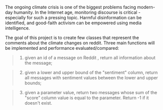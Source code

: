 The ongoing climate crisis is one of the biggest problems facing modern-day humanity. In the Internet age, monitoring discourse is critical - especially for such a pressing topic. Harmful disinformation can be identified, and good-faith activism can be empowered using media intelligence. 

The goal of this project is to create few classes that represent the comments about the climate changes on reddit. Three main functions will be implemented and performance evaluated/compared:
>1) given an id of a message on Reddit , return all information about the message;
 
>2) given a lower and upper bound of the "sentiment" column, return all messages with sentiment values between the lower and upper bounds;

>3) given a parameter value, return two messages whose sum of the "score" column value is equal to the parameter. Return -1 if it doesn't exist.
